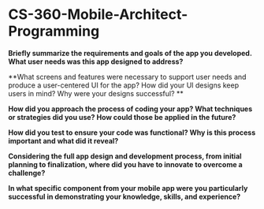 # CS-360-Mobile-Architect-Programming

**Briefly summarize the requirements and goals of the app you developed. What user needs was this app designed to address?**



**What screens and features were necessary to support user needs and produce a user-centered UI for the app? How did your UI designs keep users in mind? Why were your designs successful?
**


**How did you approach the process of coding your app? What techniques or strategies did you use? How could those be applied in the future?**


**How did you test to ensure your code was functional? Why is this process important and what did it reveal?**


**Considering the full app design and development process, from initial planning to finalization, where did you have to innovate to overcome a challenge?**



**In what specific component from your mobile app were you particularly successful in demonstrating your knowledge, skills, and experience?**
